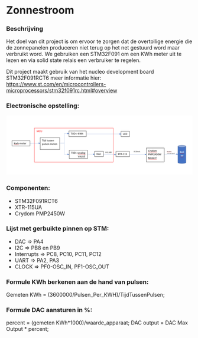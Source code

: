 # Zonnestroom
### Beschrijving

Het doel van dit project is om ervoor te zorgen dat de overtollige energie die de zonnepanelen produceren niet terug op het net gestuurd word maar verbruikt word. We gebruiken een STM32F091 om een KWh meter uit te lezen en via solid state relais een verbruiker te regelen.

Dit project maakt gebruik van het nucleo development board STM32F091RCT6 meer informatie hier: https://www.st.com/en/microcontrollers-microprocessors/stm32f091rc.html#overview

### Electronische opstelling: 
![GitHub Logo](/images/schema.png)

### Componenten:
* STM32F091RCT6
* XTR-115UA
* Crydom PMP2450W 

### Lijst met gerbuikte pinnen op STM:
* DAC => PA4
* I2C => PB8 en PB9
* Interrupts => PC8, PC10, PC11, PC12
* UART => PA2, PA3
* CLOCK => PF0-OSC_IN, PF1-OSC_OUT

### Formule KWh berkenen aan de hand van pulsen:
Gemeten KWh = (3600000/Pulsen_Per_KWH)/TijdTussenPulsen;

### Formule DAC aansturen in %:
 percent = (gemeten KWh*1000)/waarde_apparaat;
 DAC output = DAC Max Output * percent;

